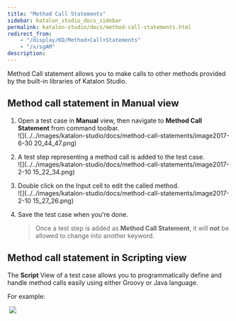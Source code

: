 ```yaml
---
title: "Method Call Statements" 
sidebar: katalon_studio_docs_sidebar
permalink: katalon-studio/docs/method-call-statements.html 
redirect_from:
    - "/display/KD/Method+Call+Statements"
    - "/x/sgAM"
description: 
---
```

Method Call statement allows you to make calls to other methods provided by the built-in libraries of Katalon Studio.

Method call statement in Manual view
------------------------------------

1.  Open a test case in **Manual** view, then navigate to **Method Call Statement** from command toolbar.  
    ![](../../images/katalon-studio/docs/method-call-statements/image2017-6-30 20_44_47.png)  
      
    
2.  A test step representing a method call is added to the test case.  
    ![](../../images/katalon-studio/docs/method-call-statements/image2017-2-10 15_22_34.png)  
      
    
3.  Double click on the Input cell to edit the called method.  
    ![](../../images/katalon-studio/docs/method-call-statements/image2017-2-10 15_27_26.png)  
      
    
4.  Save the test case when you're done.
    
    > Once a test step is added as **Method Call Statement**, it will **not** be allowed to change into another keyword.
    

Method call statement in Scripting view
---------------------------------------

The **Script** View of a test case allows you to programmatically define and handle method calls easily using either Groovy or Java language.

For example:

 ![](../../images/katalon-studio/docs/method-call-statements/11.png)